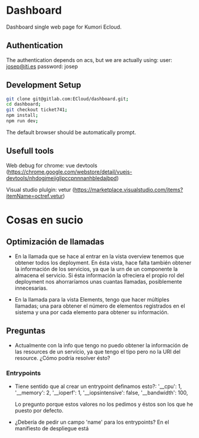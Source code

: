# Dashboard
Dashboard single web page for Kumori Ecloud.

## Authentication
The authentication depends on acs, but we are actually using:
user: josep@iti.es
password: josep

## Development Setup
``` bash
git clone git@gitlab.com:ECloud/dashboard.git;
cd dashboard;
git checkout ticket741;
npm install;
npm run dev;
```
The default browser should be automatically prompt.

## Usefull tools
Web debug for chrome: vue devtools (https://chrome.google.com/webstore/detail/vuejs-devtools/nhdogjmejiglipccpnnnanhbledajbpd)

Visual studio plulgin: vetur (https://marketplace.visualstudio.com/items?itemName=octref.vetur)


# Cosas en sucio
## Optimización de llamadas
 - En la llamada que se hace al entrar en la vista overview tenemos que obtener todos los deployment.
 En ésta vista, hace falta también obtener la información de los servicios, ya que la urn de un componente la almacena el servicio. Si ésta información la ofreciera el propio rol del deployment nos ahorraríamos unas cuantas llamadas, posiblemente innecesarias.

- En la llamada para la vista Elements, tengo que hacer múltiples llamadas; una para obtener el número de elementos registrados en el sistema y una por cada elemento para obtener su información.

## Preguntas
- Actualmente con la info que tengo no puedo obtener la información de las resources de un servício,
ya que tengo el tipo pero no la URI del resource. ¿Cómo podría resolver ésto?

### Entrypoints
- Tiene sentido que al crear un entrypoint definamos esto?:
    '__cpu': 1,
    '__memory': 2,
    '__ioperf': 1,
    '__iopsintensive': false,
    '__bandwidth': 100,
    
    Lo pregunto porque estos valores no los pedimos y éstos son los que he puesto por defecto.

- ¿Debería de pedir un campo 'name' para los entrypoints? En el manifiesto de despliegue está
